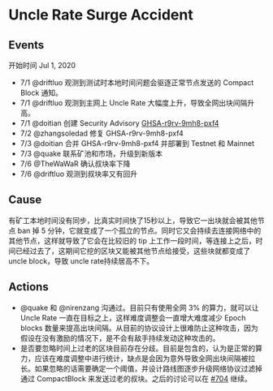 # Uncle Rate Surge Accident

## Events

开始时间 Jul 1, 2020

* 7/1 @driftluo 观测到测试时本地时间问题会驱逐正常节点发送的 Compact Block 通知。
* 7/1 @driftluo 观测到主网上 Uncle Rate 大幅度上升，导致全网出块间隔升高。
* 7/1 @doitian 创建 Security Advisory [GHSA-r9rv-9mh8-pxf4](https://github.com/nervosnetwork/ckb/security/advisories/GHSA-r9rv-9mh8-pxf4)
* 7/2 @zhangsoledad 修复 GHSA-r9rv-9mh8-pxf4
* 7/3 @doitian 合并 GHSA-r9rv-9mh8-pxf4 并部署到 Testnet 和 Mainnet
* 7/3 @quake 联系矿池和市场，升级到新版本
* 7/6 @TheWaWaR 确认叔块率下降
* 7/6 @driftluo 观测到叔块率又有回升

## Cause

有矿工本地时间没有同步，比真实时间快了15秒以上，导致它一出块就会被其他节点 ban 掉 5 分钟，它就变成了一个孤立的节点。同时它又会持续去连接网络中的其他节点，这样就导致了它会在比较旧的 tip 上工作一段时间，等连接上之后，时间已经过去了，这期间它挖的区块又能被其他节点给接受，这些块就都变成了 uncle block，导致 uncle rate持续居高不下。

## Actions

* @quake 和 @nirenzang 沟通过。目前只有使用全网 3% 的算力，就可以让 Uncle Rate 一直在目标之上，这样难度调整会一直增大难度减少 Epoch blocks 数量来提高出块间隔。从目前的协议设计上很难防止这种攻击，因为假设在没有激励的情况下，是不会有敌手持续发动这种攻击的。
* 是否要忽略时间上过老的区块目前存在分歧。目前是包含的，认为是正常的算力，应该在难度调整中进行统计，缺点是会因为意外导致全网出块间隔被拉长。如果忽略的话需要确定一个阈值，并设计路线图逐步升级网络协议过滤掉通过 CompactBlock 来发送过老的叔块。之后的讨论可以在 [#704](https://github.com/nervosnetwork/ckb-internal/issues/704) 继续。
